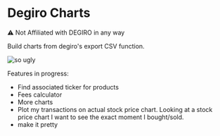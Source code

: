 # Degiro Charts

:warning: Not Affiliated with DEGIRO in any way

Build charts from degiro's export CSV function.

![so ugly](https://user-images.githubusercontent.com/6273120/106957472-eea75680-672f-11eb-9ad2-7b919740b9a9.png)

Features in progress:

- Find associated ticker for products
- Fees calculator
- More charts
- Plot my transactions on actual stock price chart. Looking at a stock price chart I want to see the exact moment I bought/sold.
- make it pretty
